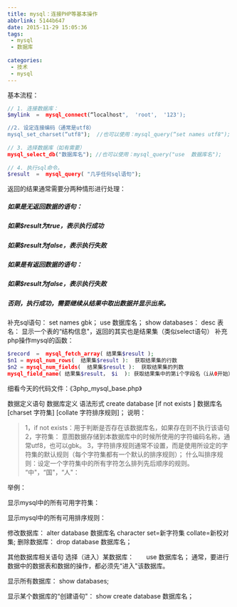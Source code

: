 ```yaml
---
title: mysql：连接PHP等基本操作
abbrlink: 5144b647
date: 2015-11-29 15:05:36
tags:
 - mysql
 - 数据库
 
categories:
 - 技术
 - mysql
---
```

基本流程：
```php
// 1. 连接数据库： 
$mylink  =  mysql_connect(“localhost",  'root',  '123');

//2. 设定连接编码（通常是utf8）
mysql_set_charset(“utf8");  //也可以使用：mysql_query(“set names utf8");
             
// 3. 选择数据库（如有需要）
mysql_select_db("数据库名"); //也可以使用：mysql_query("use  数据库名");
         
// 4. 执行sql命令。 
$result  =  mysql_query( "几乎任何sql语句");
```
返回的结果通常需要分两种情形进行处理：
##### 如果是无返回数据的语句： #####
##### 如果$result为true，表示执行成功 #####
##### 如果$result为false，表示执行失败 #####
##### 如果是有返回数据的语句： #####
##### 如果$result为false，表示执行失败 #####
##### 否则，执行成功，需要继续从结果中取出数据并显示出来。 #####
 
补充sql语句：
set names  gbk；
use 数据库名；
show  databases：
desc  表名：        显示一个表的“结构信息"，返回的其实也是结果集（类似select语句）
补充php操作mysql的函数：
```php
$record  =  mysql_fetch_array( 结果集$result );
$n1 = mysql_num_rows(  结果集$result ):  获取结果集的行数
$n2 = mysql_num_fields(  结果集$result ):  获取结果集的列数
mysql_field_name( 结果集$result， $i  ): 获取结果集中的第i个字段名（i从0开始）
```
 
细看今天的代码文件：《3php_mysql_base.php》
 
数据定义语句
数据库定义
语法形式
create  database  [if  not  exists ] 数据库名  [charset  字符集]  [collate  字符排序规则]；
说明：
>1，if  not  exists：用于判断是否存在该数据库名，如果存在则不执行该语句
>2，字符集： 意图数据存储到本数据库中的时候所使用的字符编码名称，通常utf8，也可以gbk。
>3，字符排序规则通常不设置，而是使用所设定的字符集的默认规则（每个字符集都有一个默认的排序规则）；
>什么叫排序规则：设定一个字符集中的所有字符怎么排列先后顺序的规则。
>“中"，“国"，“人"：

举例：

 
显示mysql中的所有可用字符集：

 
显示mysql中的所有可用排序规则：

 
修改数据库：
alter database 数据库名 character set=新字符集 collate=新校对集;
删除数据库：
drop  database  数据库名；
 
其他数据库相关语句
选择（进入）某数据库：　　use  数据库名；
通常，要进行数据中的数据表和数据的操作，都必须先“进入"该数据库。

 
显示所有数据库：      show  databases;
 
显示某个数据库的“创建语句"：
show  create  database  数据库名；